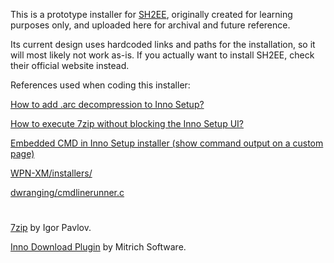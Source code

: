 This is a prototype installer for [SH2EE](http://www.enhanced.townofsilenthill.com/SH2/), originally created for learning purposes only, and uploaded here for archival and future reference.

Its current design uses hardcoded links and paths for the installation, so it will most likely not work as-is. If you actually want to install SH2EE, check their official website instead.

References used when coding this installer:

[How to add .arc decompression to Inno Setup?](https://stackoverflow.com/a/42752166/16421617)

[How to execute 7zip without blocking the Inno Setup UI?](https://stackoverflow.com/a/32266687/16421617)

[Embedded CMD in Inno Setup installer (show command output on a custom page)](https://stackoverflow.com/a/56912589/16421617)

[WPN-XM/installers/](https://github.com/WPN-XM/WPN-XM/tree/master/installers) 

[dwranging/cmdlinerunner.c](https://github.com/Techtesh/dwranging/blob/main/tools/windows/tool_setup/cmdlinerunner/cmdlinerunner.c)

#

[7zip](https://www.7-zip.org/) by Igor Pavlov. 

[Inno Download Plugin](https://mitrichsoftware.wordpress.com/inno-setup-tools/inno-download-plugin/) by Mitrich Software.
